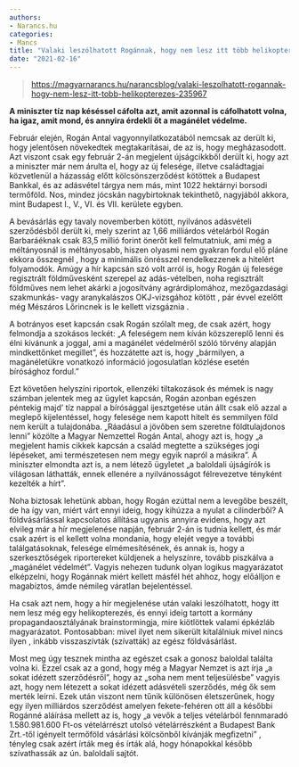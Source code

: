 ```yaml
---
authors:
- Narancs.hu
categories:
- Mancs
title: "Valaki leszólhatott Rogánnak, hogy nem lesz itt több helikopterezés"
date: "2021-02-16"
---
```


> https://magyarnarancs.hu/narancsblog/valaki-leszolhatott-rogannak-hogy-nem-lesz-itt-tobb-helikopterezes-235967

**A miniszter tíz nap késéssel cáfolta azt, amit azonnal is cáfolhatott volna, ha igaz, amit mond, és annyira érdekli őt a magánélet védelme.**

Február elején, Rogán Antal vagyonnyilatkozatából nemcsak az derült ki, hogy jelentősen növekedtek megtakarításai, de az is, hogy megházasodott. Azt viszont csak egy február 2-án megjelent újságcikkből derült ki, hogy azt a miniszter már nem árulta el, hogy az új felesége, illetve családtagjai közvetlenül a házasság előtt kölcsönszerződést kötöttek a Budapest Bankkal, és az adásvétel tárgya nem más, mint 1022 hektárnyi borsodi termőföld. Nos, mindez jócskán nagybirtoknak tekinthető, nagyjából akkora, mint Budapest I., V., VI. és VII. kerülete egyben.

A bevásárlás egy tavaly novemberben kötött, nyilvános adásvételi szerződésből derült ki, mely szerint az 1,66 milliárdos vételárból Rogán Barbaráéknak csak 83,5 millió forint önerőt kell felmutatniuk, ami még a méltányosnál is méltányosabb, hiszen olyasmi nem gyakran fordul elő  pláne ekkora összegnél , hogy a minimális önrésszel rendelkezzenek a hitelért folyamodók. Amúgy a hír kapcsán szó volt arról is, hogy Rogán új felesége regisztrált földművesként szerepel az adás-vételben, noha regisztrált földműves nem lehet akárki  a jogosítvány agrárdiplomához, mezőgazdasági szakmunkás- vagy aranykalászos OKJ-vizsgához kötött , pár évvel ezelőtt még Mészáros Lőrincnek is le kellett vizsgáznia  .

A botrányos eset kapcsán csak Rogán szólalt meg, de csak azért, hogy felmondja a szokásos leckét: „A feleségem nem kíván közszereplő lenni és élni kívánunk a joggal, ami a magánélet védelméről szóló törvény alapján mindkettőnket megillet”, és hozzátette azt is, hogy „bármilyen, a magánéletükre vonatkozó információ jogosulatlan közlése esetén bírósághoz fordul.”

Ezt követően helyszíni riportok, ellenzéki tiltakozások és mémek is nagy számban jelentek meg az ügylet kapcsán, Rogán azonban egészen péntekig  majd’ tíz nappal a bírósággal ijesztgetése után  állt csak elő azzal a meglepő kijelentéssel, hogy felesége nem kapott hitelt és semmilyen föld nem került a tulajdonába. „Ráadásul a jövőben sem szeretne földtulajdonos lenni”  közölte a Magyar Nemzettel Rogán Antal, ahogy azt is, hogy „a megjelent hamis cikkek kapcsán a család megtette a szükséges jogi lépéseket, ami természetesen nem megy egyik napról a másikra”. A miniszter elmondta azt is, a nem létező ügyletet „a baloldali újságírók is világosan láthatták, ennek ellenére a nyilvánosságot félrevezetve tényként kezelték a hírt”.

Noha biztosak lehetünk abban, hogy Rogán ezúttal nem a levegőbe beszélt, de ha így van, miért várt ennyi ideig, hogy kihúzza a nyulat a cilinderből? A földvásárlással kapcsolatos állítása ugyanis annyira evidens, hogy azt  elvileg  már a hír megjelenése napján, február 2-án is tudnia kellett, és már csak azért is el kellett volna mondania, hogy elejét vegye a további találgatásoknak, felesége elmémesítésének, és annak is, hogy a szerkesztőségek riportereket küldjenek a helyszínre, tovább piszkálva a „magánélet védelmét”. Vagyis nehezen tudunk olyan logikus magyarázatot elképzelni, hogy Rogánnak miért kellett másfél hét ahhoz, hogy előálljon e magabiztos, ámde némileg váratlan bejelentéssel.

Ha csak azt nem, hogy a hír megjelenése után valaki leszólhatott, hogy itt nem lesz még egy helikopterezés, és ennyi ideig tartott a kormány propagandaosztályának brainstormingja, mire kiötlöttek valami épkézláb magyarázatot. Pontosabban: mivel ilyet nem sikerült kitalálniuk  mivel nincs ilyen , inkább visszaszívták (szívatták) az egész földvásárlást.

Most meg úgy tesznek mintha az egészet csak a gonosz baloldal találta volna ki. Ezzel csak az a gond, hogy még a Magyar Nemzet is azt írja „a sokat idézett szerződésről”, hogy az „soha nem ment teljesülésbe”  vagyis azt, hogy nem létezett a sokat idézett adásvételi szerződés, még ők sem merték leírni. Ezek után viszont nem tűnik különösen életszerűnek, hogy egy ilyen milliárdos szerződést  amelyen fekete-fehéren ott áll a későbbi Rogánné aláírása mellett az is, hogy „a vevők a teljes vételárból fennmaradó 1.580.981.600 Ft-os vételárrészt utolsó vételárrészként a Budapest Bank Zrt.-től igényelt termőföld vásárlási kölcsönből kívánják megfizetni” , tényleg csak azért írták meg és írták alá, hogy hónapokkal később szívathassák az ún. baloldali sajtót.
